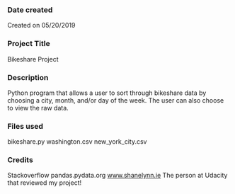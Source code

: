 ### Date created
Created on 05/20/2019

### Project Title
Bikeshare Project

### Description
Python program that allows a user to sort through bikeshare data by choosing a city, month, and/or day of the week.  The user can also choose to view the raw data.

### Files used
bikeshare.py
washington.csv
new_york_city.csv

### Credits
Stackoverflow
pandas.pydata.org
www.shanelynn.ie
The person at Udacity that reviewed my project!

